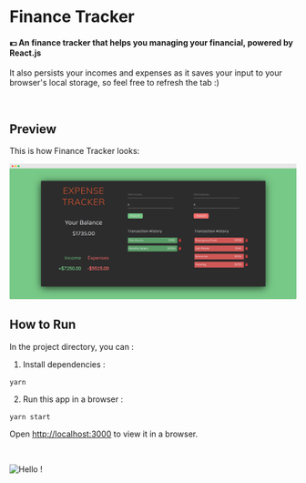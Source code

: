 #  Finance Tracker

<h4>💵 An finance tracker that helps you managing your financial, powered by React.js</h4>

It also persists your incomes and expenses as it saves your input to your browser's local storage, so feel free to refresh the tab :)

<br>

## Preview

This is how Finance Tracker looks:

<img src="demo/main-page-s.png" alt="main page" />

<br>

## How to Run

In the project directory, you can :

1. Install dependencies :

```
yarn
```

2. Run this app in a browser :

```
yarn start
```

Open [http://localhost:3000](http://localhost:3000) to view it in a browser.

<br>

![Hello !](https://api.visitorbadge.io/api/VisitorHit?user=kevinadhiguna&repo=expense-tracker&label=thanks%20for%20dropping%20in%20!&labelColor=%23000000&countColor=%23FFFFFF)
